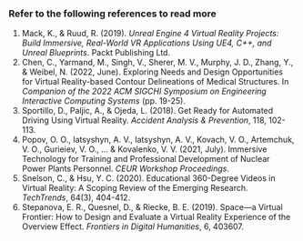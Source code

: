 ### Refer to the following references to read more

1. Mack, K., & Ruud, R. (2019). *Unreal Engine 4 Virtual Reality Projects: Build Immersive, Real-World VR Applications Using UE4, C++, and Unreal Blueprints*. Packt Publishing Ltd.
2. Chen, C., Yarmand, M., Singh, V., Sherer, M. V., Murphy, J. D., Zhang, Y., & Weibel, N. (2022, June). Exploring Needs and Design Opportunities for Virtual Reality-based Contour Delineations of Medical Structures. In *Companion of the 2022 ACM SIGCHI Symposium on Engineering Interactive Computing Systems* (pp. 19-25).
3. Sportillo, D., Paljic, A., & Ojeda, L. (2018). Get Ready for Automated Driving Using Virtual Reality. *Accident Analysis & Prevention*, 118, 102-113.
4. Popov, O. O., Iatsyshyn, A. V., Iatsyshyn, A. V., Kovach, V. O., Artemchuk, V. O., Gurieiev, V. O., ... & Kovalenko, V. V. (2021, July). Immersive Technology for Training and Professional Development of Nuclear Power Plants Personnel. *CEUR Workshop Proceedings*.
5. Snelson, C., & Hsu, Y. C. (2020). Educational 360-Degree Videos in Virtual Reality: A Scoping Review of the Emerging Research. *TechTrends*, 64(3), 404-412.
6. Stepanova, E. R., Quesnel, D., & Riecke, B. E. (2019). Space—a Virtual Frontier: How to Design and Evaluate a Virtual Reality Experience of the Overview Effect. *Frontiers in Digital Humanities*, 6, 403607.
